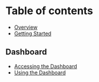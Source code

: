 # Table of contents

* [Overview](README.md)
* [Getting Started](getting-started.md)

## Dashboard

* [Accessing the Dashboard](dashboard/access.md)
* [Using the Dashboard](dashboard/use.md)
